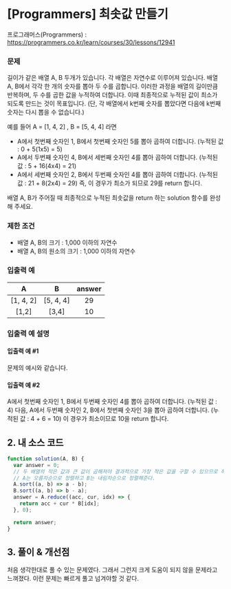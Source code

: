 # [Programmers] 최솟값 만들기

프로그래머스(Programmers) : https://programmers.co.kr/learn/courses/30/lessons/12941

### 문제

길이가 같은 배열 A, B 두개가 있습니다. 각 배열은 자연수로 이루어져 있습니다.
배열 A, B에서 각각 한 개의 숫자를 뽑아 두 수를 곱합니다. 이러한 과정을 배열의 길이만큼 반복하며, 두 수를 곱한 값을 누적하여 더합니다. 이때 최종적으로 누적된 값이 최소가 되도록 만드는 것이 목표입니다. (단, 각 배열에서 k번째 숫자를 뽑았다면 다음에 k번째 숫자는 다시 뽑을 수 없습니다.)

예를 들어 A = [1, 4, 2] , B = [5, 4, 4] 라면

- A에서 첫번째 숫자인 1, B에서 첫번째 숫자인 5를 뽑아 곱하여 더합니다. (누적된 값 : 0 + 5(1x5) = 5)
- A에서 두번째 숫자인 4, B에서 세번째 숫자인 4를 뽑아 곱하여 더합니다. (누적된 값 : 5 + 16(4x4) = 21)
- A에서 세번째 숫자인 2, B에서 두번째 숫자인 4를 뽑아 곱하여 더합니다. (누적된 값 : 21 + 8(2x4) = 29)
  즉, 이 경우가 최소가 되므로 29를 return 합니다.

배열 A, B가 주어질 때 최종적으로 누적된 최솟값을 return 하는 solution 함수를 완성해 주세요.

### 제한 조건

- 배열 A, B의 크기 : 1,000 이하의 자연수
- 배열 A, B의 원소의 크기 : 1,000 이하의 자연수

### 입출력 예

|     A     |     B     | answer |
| :-------: | :-------: | :----: |
| [1, 4, 2] | [5, 4, 4] |   29   |
|   [1,2]   |   [3,4]   |   10   |

### 입출력 예 설명

#### 입출력 예 #1

문제의 예시와 같습니다.

#### 입출력 예 #2

A에서 첫번째 숫자인 1, B에서 두번째 숫자인 4를 뽑아 곱하여 더합니다. (누적된 값 : 4) 다음, A에서 두번째 숫자인 2, B에서 첫번째 숫자인 3을 뽑아 곱하여 더합니다. (누적된 값 : 4 + 6 = 10)
이 경우가 최소이므로 10을 return 합니다.

## 2. 내 소스 코드

```javascript
function solution(A, B) {
  var answer = 0;
  // 두 배열의 작은 값과 큰 값이 곱해져야 결과적으로 가장 작은 값을 구할 수 있으므로 하나는 내림차순, 나머지 하나는 오름차순으로 정렬해준다.
  // A는 오름차순으로 정렬하고 B는 내림차순으로 정렬해준다.
  A.sort((a, b) => a - b);
  B.sort((a, b) => b - a);
  answer = A.reduce((acc, cur, idx) => {
    return acc + cur * B[idx];
  }, 0);

  return answer;
}
```

## 3. 풀이 & 개선점

처음 생각한대로 풀 수 있는 문제였다. 그래서 그런지 크게 도움이 되지 않을 문제라고 느껴졌다. 이런 문제는 빠르게 풀고 넘겨야할 것 같다.
